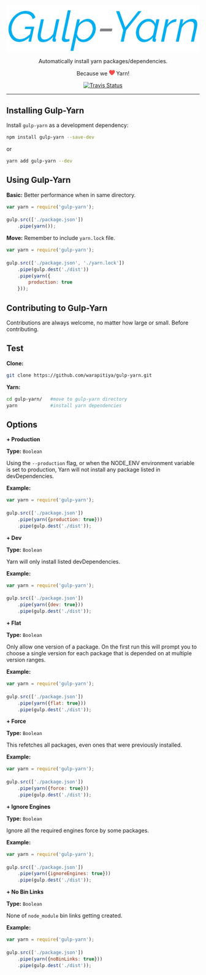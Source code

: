 <p align="center">
  <a href="https://github.com/warapitiya/gulp-yarn">
    <img alt="Gulp-Yarn" src="https://github.com/warapitiya/assets/blob/master/gulp-yarn.png?raw=true" width="546">
  </a>
</p>

<p align="center">
  Automatically install yarn packages/dependencies.
</p>
<p  align="center">
Because we <img alt="emoji=heart" src="https://github.com/warapitiya/assets/blob/master/heart-emoji.png?raw=true" width="15"> Yarn!</p>

<p align="center">
  <a href="https://travis-ci.org/warapitiya/gulp-yarn"><img alt="Travis Status" src="https://travis-ci.org/warapitiya/gulp-yarn.svg?branch=master"></a>
</p>

---

## Installing Gulp-Yarn
Install `gulp-yarn` as a development dependency:

```sh
npm install gulp-yarn --save-dev
```

or

```sh
yarn add gulp-yarn --dev
```


## Using Gulp-Yarn

**Basic:** Better performance when in same directory.

```javascript
var yarn = require('gulp-yarn');

gulp.src(['./package.json'])
    .pipe(yarn());
```

**Move:** Remember to include `yarn.lock` file.

```javascript
var yarn = require('gulp-yarn');

gulp.src(['./package.json', './yarn.lock'])
    .pipe(gulp.dest('./dist'))
    .pipe(yarn({
        production: true
    }));
```


## Contributing to Gulp-Yarn

Contributions are always welcome, no matter how large or small. Before contributing.

## Test

**Clone:**
```sh
git clone https://github.com/warapitiya/gulp-yarn.git
```

**Yarn:**
```sh
cd gulp-yarn/ 	#move to gulp-yarn directory
yarn 			#install yarn dependencies
```

## Options

**+ Production**

**Type:** `Boolean`

Using the `--production` flag, or when the NODE_ENV environment variable is set to production, Yarn will not install any package listed in devDependencies.

**Example:**

```javascript
var yarn = require('gulp-yarn');

gulp.src(['./package.json'])
    .pipe(yarn({production: true}))
    .pipe(gulp.dest('./dist'));
```

**+ Dev**

**Type:** `Boolean`

Yarn will only install listed devDependencies.

**Example:**

```javascript
var yarn = require('gulp-yarn');

gulp.src(['./package.json'])
    .pipe(yarn({dev: true}))
    .pipe(gulp.dest('./dist'));
```
**+ Flat**

**Type:** `Boolean`

Only allow one version of a package. On the first run this will prompt you to choose a single version for each package that is depended on at multiple version ranges.

**Example:**

```javascript
var yarn = require('gulp-yarn');

gulp.src(['./package.json'])
    .pipe(yarn({flat: true}))
    .pipe(gulp.dest('./dist'));
```

**+ Force**

**Type:** `Boolean`

This refetches all packages, even ones that were previously installed.

**Example:**

```javascript
var yarn = require('gulp-yarn');

gulp.src(['./package.json'])
    .pipe(yarn({force: true}))
    .pipe(gulp.dest('./dist'));
```

**+ Ignore Engines**

**Type:** `Boolean`

Ignore all the required engines force by some packages.

**Example:**

```javascript
var yarn = require('gulp-yarn');

gulp.src(['./package.json'])
    .pipe(yarn({ignoreEngines: true}))
    .pipe(gulp.dest('./dist'));
```

**+ No Bin Links**

**Type:** `Boolean`

None of `node_module` bin links getting created.

**Example:**

```javascript
var yarn = require('gulp-yarn');

gulp.src(['./package.json'])
    .pipe(yarn({noBinLinks: true}))
    .pipe(gulp.dest('./dist'));
```
